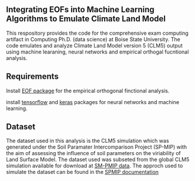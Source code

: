  Integrating EOFs into Machine Learning Algorithms to Emulate Climate Land Model
 --------------------------
 This respository provides the code for the comprehensive exam computing artifact in Computing Ph.D. (data science) at Boise State University. The code emulates and analyze Climate Land Model version 5 (CLM5) output using machine learaning, neural networks and empirical orthogal fucntional analysis.
 

 Requirements
 -------------
 Install [EOF package](https://github.com/ajdawson/eofs) for the empirical orthogonal finctional analysis.
 
 install [tensorflow](https://www.tensorflow.org/) and [keras](https://keras.io/) packages for neural networks and machine learning.
 
 Dataset
 -------
 The dataset used in this analysis is the CLM5 simulation which was generated under the Soil Paramater Intercomparison Project (SP-MIP) with the aim of assessing the influence of soil parameters on the viriability of Land Surface Model. The dataset used was subseted from the global CLM5 simulation available for download at [SM-PMIP data](ftp://sp-mip2017@data.iac.ethc.ch). The approch used to simulate the dataset can be found in the [SPMIP documentation](https://www.gewexevents.org/wp-content/uploads/GLASS2017_SP-MIP_Protocol.pdfhttps://www.gewexevents.org/wp-content/uploads/GLASS2017_SP-MIP_Protocol.pdf)  
